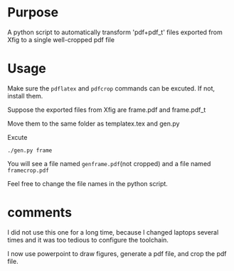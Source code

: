 # Purpose

A python script to automatically transform 'pdf+pdf_t' files exported from Xfig to a single well-cropped pdf file

# Usage

Make sure the `pdflatex` and `pdfcrop` commands can be excuted. If not, install them.

Suppose the exported files from Xfig are frame.pdf and frame.pdf_t  

Move them to the same folder as templatex.tex and gen.py

Excute
```
./gen.py frame
```
You will see a file named `genframe.pdf`(not cropped) and a file named `framecrop.pdf`

Feel free to change the file names in the python script. 

# comments 
I did not use this one for a long time, because I changed laptops several times and it was too tedious to configure the toolchain.

I now use powerpoint to draw figures, generate a pdf file, and crop the pdf file. 
